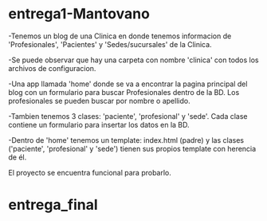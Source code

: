 # entrega1-Mantovano

-Tenemos un blog de una Clinica en donde tenemos informacion de 'Profesionales', 'Pacientes' y 'Sedes/sucursales' de la Clinica.

-Se puede observar que hay una carpeta con nombre 'clinica' con todos los archivos de configuracion. 

-Una app llamada 'home' donde se va a encontrar la pagina principal del blog con un formulario para buscar Profesionales dentro de la BD. Los profesionales
se pueden buscar por nombre o apellido.

-Tambien tenemos 3 clases: 'paciente', 'profesional' y 'sede'. Cada clase contiene un formulario para insertar los datos en la BD. 

-Dentro de 'home' tenemos un template: index.html (padre) y las clases ('paciente', 'profesional' y 'sede') tienen sus propios template con 
herencia de él.

El proyecto se encuentra funcional para probarlo. 



# entrega_final
